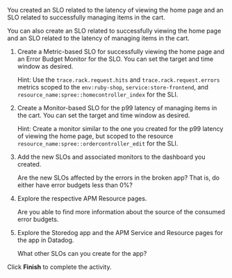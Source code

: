 You created an SLO related to the latency of viewing the home page and an SLO related to successfully managing items in the cart.

You can also create an SLO related to successfully viewing the home page and an SLO related to the latency of managing items in the cart.

1. Create a Metric-based SLO for successfully viewing the home page and an Error Budget Monitor for the SLO. You can set the target and time window as desired.

   Hint: Use the `trace.rack.request.hits` and `trace.rack.request.errors` metrics scoped to the `env:ruby-shop`, `service:store-frontend`, and `resource_name:spree::homecontroller_index` for the SLI.

2. Create a Monitor-based SLO for the p99 latency of managing items in the cart. You can set the target and time window as desired.

   Hint: Create a monitor similar to the one you created for the p99 latency of viewing the home page, but scoped to the resource `resource_name:spree::ordercontroller_edit` for the SLI.

3. Add the new SLOs and associated monitors to the dashboard you created.

   Are the new SLOs affected by the errors in the broken app? That is, do either have error budgets less than 0%?

4. Explore the respective APM Resource pages. 

   Are you able to find more information about the source of the consumed error budgets.

5. Explore the Storedog app and the APM Service and Resource pages for the app in Datadog. 

   What other SLOs can you create for the app?

Click **Finish** to complete the activity.

